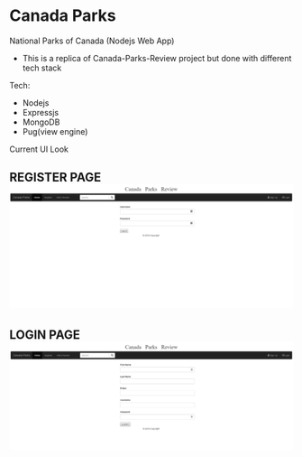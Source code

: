 # Canada Parks
National Parks of Canada (Nodejs Web App)
- This is a replica of Canada-Parks-Review project but done with different tech stack

Tech:
  - Nodejs
  - Expressjs
  - MongoDB
  - Pug(view engine)
  
Current UI Look

REGISTER PAGE </br>
![1](https://github.com/pandyama/Canada-Parks/blob/master/Capture.PNG)
----

LOGIN PAGE </br>
![1](https://github.com/pandyama/Canada-Parks/blob/master/Capture2.PNG)
----
